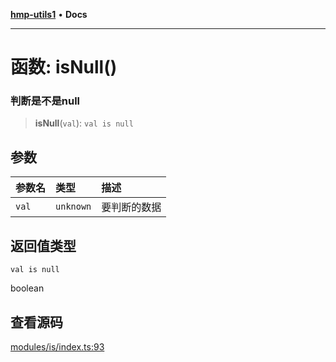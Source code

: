 [**hmp-utils1**](../README.md) • **Docs**

***

# 函数: isNull()

### 判断是不是null

> **isNull**(`val`): `val is null`

## 参数

| 参数名 | 类型 | 描述 |
| :------ | :------ | :------ |
| `val` | `unknown` | 要判断的数据 |

## 返回值类型

`val is null`

boolean

## 查看源码

[modules/is/index.ts:93](https://github.com/hmp1049127947/hmp-utils/blob/dee7627dd7f5e043cd0494e8f8fdc05ccdb65423/src/modules/is/index.ts#L93)
